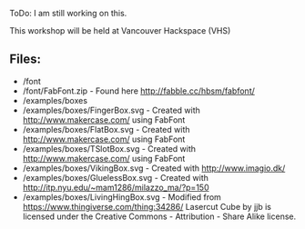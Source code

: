 ToDo: I am still working on this. 

This workshop will be held at Vancouver Hackspace (VHS)

Files:
-----------------

 - /font
  - /font/FabFont.zip - Found here http://fabble.cc/hbsm/fabfont/ 
 - /examples/boxes
  - /examples/boxes/FingerBox.svg - Created with http://www.makercase.com/ using FabFont
  - /examples/boxes/FlatBox.svg - Created with http://www.makercase.com/ using FabFont
  - /examples/boxes/TSlotBox.svg - Created with http://www.makercase.com/ using FabFont
  - /examples/boxes/VikingBox.svg - Created with http://www.imagio.dk/ 
  - /examples/boxes/GluelessBox.svg - Created with http://itp.nyu.edu/~mam1286/milazzo_ma/?p=150
  - /examples/boxes/LivingHingBox.svg - Modified from https://www.thingiverse.com/thing:34286/ Lasercut Cube by jjb is licensed under the Creative Commons - Attribution - Share Alike license.


